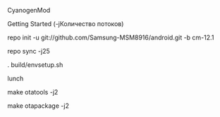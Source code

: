 CyanogenMod

Getting Started (-jКоличество потоков)

repo init -u git://github.com/Samsung-MSM8916/android.git -b cm-12.1

repo sync -j25

. build/envsetup.sh

lunch

make otatools -j2

make otapackage -j2
